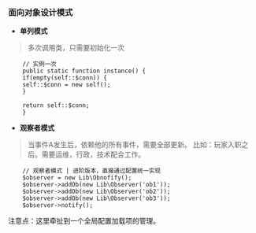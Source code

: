 
### 面向对象设计模式

* **单列模式**
> 多次调用类，只需要初始化一次

```
	// 实例一次
	public static function instance() {
	if(empty(self::$conn)) {
	self::$conn = new self();
	}

	return self::$conn;
	}
```

* **观察者模式**
> 当事件A发生后，依赖他的所有事件，需要全部更新。
> 比如：玩家入职之后。需要运维，行政，技术配合工作。

```
	// 观察者模式 | 进阶版本，直接通过配置统一实现
	$observer = new Lib\Obnofify();
	$observer->addOb(new Lib\Observer('ob1'));
	$observer->addOb(new Lib\Observer('ob2'));
	$observer->addOb(new Lib\Observer('ob3'));
	$observer->notify();
```

注意点：这里牵扯到一个全局配置加载项的管理。	